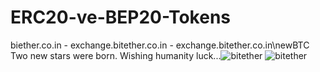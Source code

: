 # ERC20-ve-BEP20-Tokens
biether.co.in  -  exchange.bitether.co.in  -  exchange.bitether.co.in\newBTC
Two new stars were born. Wishing humanity luck...![bitether](https://user-images.githubusercontent.com/113244081/208330402-386566bf-5f94-4a26-b430-ab00bf15d4f4.png)
![bitether](https://user-images.githubusercontent.com/113244081/208330424-6c8d97e5-bda4-41f3-a493-9f762b069e82.png)
